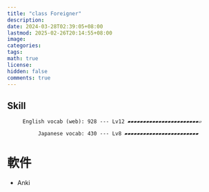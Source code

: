 ```yaml
---
title: "class Foreigner"
description: 
date: 2024-03-28T02:39:05+08:00
lastmod: 2025-02-26T20:14:55+08:00
image: 
categories: 
tags: 
math: true
license: 
hidden: false
comments: true
---
```

## Skill

         English vocab (web): 928 --- Lv12 ▰▰▰▰▰▰▰▰▰▰▰▰▰▰▰▰▰▰▰▰▰▰▰▱

              Japanese vocab: 430 --- Lv8 ▰▰▰▰▰▰▰▰▰▰▰▰▰▰▰▰▰▰▰▰▰▰▰▰

# 軟件
- Anki
